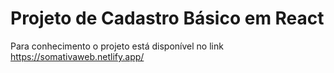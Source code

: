 # Projeto de Cadastro Básico em React

Para conhecimento o projeto está disponível no link https://somativaweb.netlify.app/
